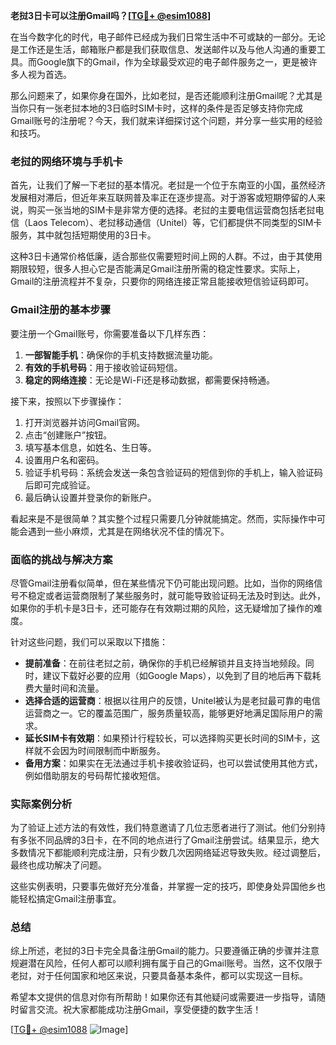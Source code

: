 **老挝3日卡可以注册Gmail吗？[[TG💪+ @esim1088](https://t.me/s/esim1088)]**

在当今数字化的时代，电子邮件已经成为我们日常生活中不可或缺的一部分。无论是工作还是生活，邮箱账户都是我们获取信息、发送邮件以及与他人沟通的重要工具。而Google旗下的Gmail，作为全球最受欢迎的电子邮件服务之一，更是被许多人视为首选。

那么问题来了，如果你身在国外，比如老挝，是否还能顺利注册Gmail呢？尤其是当你只有一张老挝本地的3日临时SIM卡时，这样的条件是否足够支持你完成Gmail账号的注册呢？今天，我们就来详细探讨这个问题，并分享一些实用的经验和技巧。

### 老挝的网络环境与手机卡

首先，让我们了解一下老挝的基本情况。老挝是一个位于东南亚的小国，虽然经济发展相对滞后，但近年来互联网普及率正在逐步提高。对于游客或短期停留的人来说，购买一张当地的SIM卡是非常方便的选择。老挝的主要电信运营商包括老挝电信（Laos Telecom）、老挝移动通信（Unitel）等，它们都提供不同类型的SIM卡服务，其中就包括短期使用的3日卡。

这种3日卡通常价格低廉，适合那些仅需要短时间上网的人群。不过，由于其使用期限较短，很多人担心它是否能满足Gmail注册所需的稳定性要求。实际上，Gmail的注册流程并不复杂，只要你的网络连接正常且能接收短信验证码即可。

### Gmail注册的基本步骤

要注册一个Gmail账号，你需要准备以下几样东西：

1. **一部智能手机**：确保你的手机支持数据流量功能。
2. **有效的手机号码**：用于接收验证码短信。
3. **稳定的网络连接**：无论是Wi-Fi还是移动数据，都需要保持畅通。

接下来，按照以下步骤操作：

1. 打开浏览器并访问Gmail官网。
2. 点击“创建账户”按钮。
3. 填写基本信息，如姓名、生日等。
4. 设置用户名和密码。
5. 验证手机号码：系统会发送一条包含验证码的短信到你的手机上，输入验证码后即可完成验证。
6. 最后确认设置并登录你的新账户。

看起来是不是很简单？其实整个过程只需要几分钟就能搞定。然而，实际操作中可能会遇到一些小麻烦，尤其是在网络状况不佳的情况下。

### 面临的挑战与解决方案

尽管Gmail注册看似简单，但在某些情况下仍可能出现问题。比如，当你的网络信号不稳定或者运营商限制了某些服务时，就可能导致验证码无法及时到达。此外，如果你的手机卡是3日卡，还可能存在有效期过期的风险，这无疑增加了操作的难度。

针对这些问题，我们可以采取以下措施：

- **提前准备**：在前往老挝之前，确保你的手机已经解锁并且支持当地频段。同时，建议下载好必要的应用（如Google Maps），以免到了目的地后再下载耗费大量时间和流量。
- **选择合适的运营商**：根据以往用户的反馈，Unitel被认为是老挝最可靠的电信运营商之一。它的覆盖范围广，服务质量较高，能够更好地满足国际用户的需求。
- **延长SIM卡有效期**：如果预计行程较长，可以选择购买更长时间的SIM卡，这样就不会因为时间限制而中断服务。
- **备用方案**：如果实在无法通过手机卡接收验证码，也可以尝试使用其他方式，例如借助朋友的号码帮忙接收短信。

### 实际案例分析

为了验证上述方法的有效性，我们特意邀请了几位志愿者进行了测试。他们分别持有多张不同品牌的3日卡，在不同的地点进行了Gmail注册尝试。结果显示，绝大多数情况下都能顺利完成注册，只有少数几次因网络延迟导致失败。经过调整后，最终也成功解决了问题。

这些实例表明，只要事先做好充分准备，并掌握一定的技巧，即使身处异国他乡也能轻松搞定Gmail注册事宜。

### 总结

综上所述，老挝的3日卡完全具备注册Gmail的能力。只要遵循正确的步骤并注意规避潜在风险，任何人都可以顺利拥有属于自己的Gmail账号。当然，这不仅限于老挝，对于任何国家和地区来说，只要具备基本条件，都可以实现这一目标。

希望本文提供的信息对你有所帮助！如果你还有其他疑问或需要进一步指导，请随时留言交流。祝大家都能成功注册Gmail，享受便捷的数字生活！

[[TG💪+ @esim1088](https://t.me/s/esim1088) ![Image](https://i.postimg.cc/4NQfJmqS/Snipaste-2025-05-13-00-14-12.png)]
